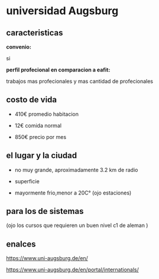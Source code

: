 # universidad Augsburg

## caracteristicas

**convenio:**

si

**perfil profecional en comparacion a eafit:**

trabajos mas profecionales y mas cantidad de profecionales

## costo de vida

* 410€ promedio habitacion

* 12€ comida normal

* 850€ precio por mes

## el lugar y la ciudad
* no muy grande, aproximadamente 3.2 km de radio

* superficie

* mayormente frio,menor a 20C° (ojo estaciones)

## para los de sistemas
(ojo los cursos que requieren un buen nivel c1 de aleman )

## enalces
https://www.uni-augsburg.de/en/

https://www.uni-augsburg.de/en/portal/internationals/
